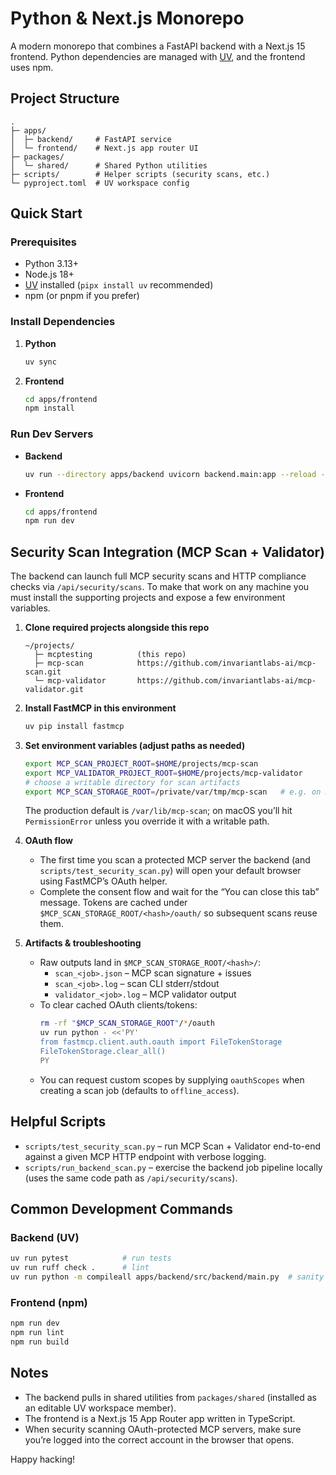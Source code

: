 # Python & Next.js Monorepo

A modern monorepo that combines a FastAPI backend with a Next.js 15 frontend. Python dependencies are managed with [UV](https://docs.astral.sh/uv/), and the frontend uses npm.

## Project Structure

```
.
├─ apps/
│  ├─ backend/     # FastAPI service
│  └─ frontend/    # Next.js app router UI
├─ packages/
│  └─ shared/      # Shared Python utilities
├─ scripts/        # Helper scripts (security scans, etc.)
└─ pyproject.toml  # UV workspace config
```

## Quick Start

### Prerequisites
- Python 3.13+
- Node.js 18+
- [UV](https://docs.astral.sh/uv/) installed (`pipx install uv` recommended)
- npm (or pnpm if you prefer)

### Install Dependencies
1. **Python**
   ```bash
   uv sync
   ```
2. **Frontend**
   ```bash
   cd apps/frontend
   npm install
   ```

### Run Dev Servers
- **Backend**
  ```bash
  uv run --directory apps/backend uvicorn backend.main:app --reload --port 8000
  ```
- **Frontend**
  ```bash
  cd apps/frontend
  npm run dev
  ```

## Security Scan Integration (MCP Scan + Validator)

The backend can launch full MCP security scans and HTTP compliance checks via `/api/security/scans`. To make that work on any machine you must install the supporting projects and expose a few environment variables.

1. **Clone required projects alongside this repo**
   ```text
   ~/projects/
     ├─ mcptesting          (this repo)
     ├─ mcp-scan            https://github.com/invariantlabs-ai/mcp-scan.git
     └─ mcp-validator       https://github.com/invariantlabs-ai/mcp-validator.git
   ```

2. **Install FastMCP in this environment**
   ```bash
   uv pip install fastmcp
   ```

3. **Set environment variables (adjust paths as needed)**
   ```bash
   export MCP_SCAN_PROJECT_ROOT=$HOME/projects/mcp-scan
   export MCP_VALIDATOR_PROJECT_ROOT=$HOME/projects/mcp-validator
   # choose a writable directory for scan artifacts
   export MCP_SCAN_STORAGE_ROOT=/private/var/tmp/mcp-scan   # e.g. on macOS
   ```
   The production default is `/var/lib/mcp-scan`; on macOS you’ll hit `PermissionError` unless you override it with a writable path.

4. **OAuth flow**
   - The first time you scan a protected MCP server the backend (and `scripts/test_security_scan.py`) will open your default browser using FastMCP’s OAuth helper.
   - Complete the consent flow and wait for the “You can close this tab” message. Tokens are cached under `$MCP_SCAN_STORAGE_ROOT/<hash>/oauth/` so subsequent scans reuse them.

5. **Artifacts & troubleshooting**
   - Raw outputs land in `$MCP_SCAN_STORAGE_ROOT/<hash>/`:
     - `scan_<job>.json` – MCP scan signature + issues
     - `scan_<job>.log` – scan CLI stderr/stdout
     - `validator_<job>.log` – MCP validator output
   - To clear cached OAuth clients/tokens:
     ```bash
     rm -rf "$MCP_SCAN_STORAGE_ROOT"/*/oauth
     uv run python - <<'PY'
     from fastmcp.client.auth.oauth import FileTokenStorage
     FileTokenStorage.clear_all()
     PY
     ```
   - You can request custom scopes by supplying `oauthScopes` when creating a scan job (defaults to `offline_access`).

## Helpful Scripts

- `scripts/test_security_scan.py` – run MCP Scan + Validator end-to-end against a given MCP HTTP endpoint with verbose logging.
- `scripts/run_backend_scan.py` – exercise the backend job pipeline locally (uses the same code path as `/api/security/scans`).

## Common Development Commands

### Backend (UV)
```bash
uv run pytest            # run tests
uv run ruff check .      # lint
uv run python -m compileall apps/backend/src/backend/main.py  # sanity check syntax
```

### Frontend (npm)
```bash
npm run dev
npm run lint
npm run build
```

## Notes
- The backend pulls in shared utilities from `packages/shared` (installed as an editable UV workspace member).
- The frontend is a Next.js 15 App Router app written in TypeScript.
- When security scanning OAuth-protected MCP servers, make sure you’re logged into the correct account in the browser that opens.

Happy hacking!
